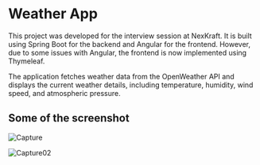 # Weather App

This project was developed for the interview session at NexKraft. It is built using Spring Boot for the backend and Angular for the frontend. However, due to some issues with Angular, the frontend is now implemented using Thymeleaf.

The application fetches weather data from the OpenWeather API and displays the current weather details, including temperature, humidity, wind speed, and atmospheric pressure.

## Some of the screenshot 

![Capture](https://github.com/user-attachments/assets/64415d1d-6e3a-41de-850c-42d167fe3627)

![Capture02](https://github.com/user-attachments/assets/882e22f1-7ae7-4eab-b616-2006681650be)
